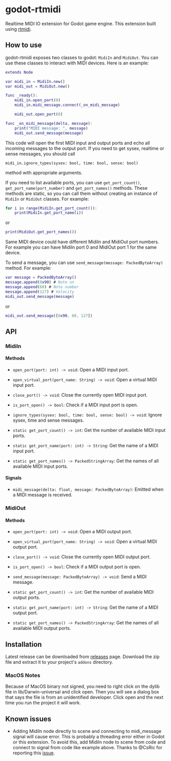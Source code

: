 # godot-rtmidi

Realtime MIDI IO extension for Godot game engine.
This extension built using [rtmidi](https://github.com/thestk/rtmidi).

## How to use

godot-rtmidi exposes two classes to godot: `MidiIn` and `MidiOut`. You can use these classes to interact with MIDI devices. Here is an example:

```gd
extends Node

var midi_in = MidiIn.new()
var midi_out = MidiOut.new()

func _ready():
    midi_in.open_port(0)
    midi_in.midi_message.connect(_on_midi_message)

    midi_out.open_port(0)

func _on_midi_message(delta, message):
    print("MIDI message: ", message)
    midi_out.send_message(message)
```

This code will open the first MIDI input and output ports and echo all incoming messages to the output port. If you need to get sysex, realtime or sense messages, you should call  

```
midi_in.ignore_types(sysex: bool, time: bool, sense: bool)
```

method with appropriate arguments.  

If you need to list available ports, you can use `get_port_count()`, `get_port_name(port_number)` and `get_port_names()` methods. These methods are static, so you can call them without creating an instance of `MidiIn` or `MidiOut` classes. For example:

```gd
for i in range(MidiIn.get_port_count()):
    print(MidiIn.get_port_name(i))
```

or

```gd
print(MidiOut.get_port_names())
```

Same MIDI device could have different MidiIn and MidiOut port numbers. For example you can have MidiIn port 0 and MidiOut port 1 for the same device.
  
To send a message, you can use `send_message(message: PackedByteArray)` method. For example:

```gd
var message = PackedByteArray()
message.append(0x90) # Note on
message.append(60) # Note number
message.append(127) # Velocity
midi_out.send_message(message)
```

or

```gd
midi_out.send_message([0x90, 60, 127])
```

## API

### MidiIn

#### Methods

- `open_port(port: int) -> void`: Open a MIDI input port.
- `open_virtual_port(port_name: String) -> void`: Open a virtual MIDI input port.
- `close_port() -> void`: Close the currently open MIDI input port.
- `is_port_open() -> bool`: Check if a MIDI input port is open.
- `ignore_types(sysex: bool, time: bool, sense: bool) -> void`: Ignore sysex, time and sense messages.

- `static get_port_count() -> int`: Get the number of available MIDI input ports.
- `static get_port_name(port: int) -> String`: Get the name of a MIDI input port.
- `static get_port_names() -> PackedStringArray`: Get the names of all available MIDI input ports.

#### Signals

- `midi_message(delta: float, message: PackedByteArray)`: Emitted when a MIDI message is received.

### MidiOut

#### Methods

- `open_port(port: int) -> void`: Open a MIDI output port.
- `open_virtual_port(port_name: String) -> void`: Open a virtual MIDI output port.
- `close_port() -> void`: Close the currently open MIDI output port.
- `is_port_open() -> bool`: Check if a MIDI output port is open.
- `send_message(message: PackedByteArray) -> void`: Send a MIDI message.

- `static get_port_count() -> int`: Get the number of available MIDI output ports.
- `static get_port_name(port: int) -> String`: Get the name of a MIDI output port.
- `static get_port_names() -> PackedStringArray`: Get the names of all available MIDI output ports.

## Installation

Latest release can be downloaded from [releases](https://github.com/NullMember/godot-rtmidi/releases) page. Download the zip file and extract it to your project's `addons` directory.

### MacOS Notes

Because of MacOS binary not signed, you need to right click on the dylib file in lib/Darwin-universal and click open. Then you will see a dialog box that says the file is from an unidentified developer. Click open and the next time you run the project it will work.

## Known issues

- Adding MidiIn node directly to scene and connecting to midi_message signal will cause error. This is probably a threading error either in Godot or this extension. To avoid this, add MidiIn node to scene from code and connect to signal from code like example above. Thanks to @CsRic for reporting this [issue](https://github.com/NullMember/godot-rtmidi/issues/1).

